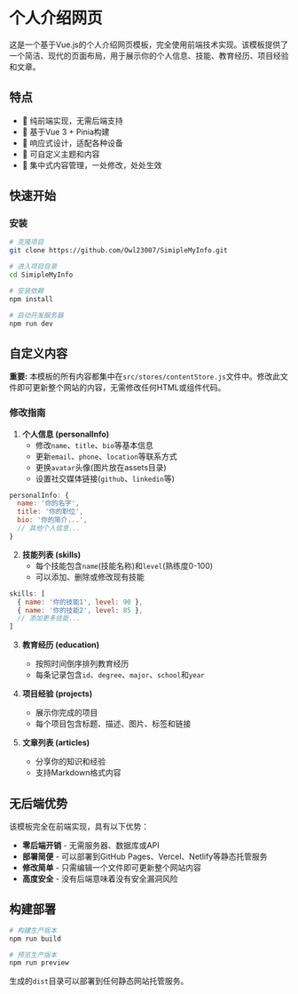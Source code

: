 # 个人介绍网页

这是一个基于Vue.js的个人介绍网页模板，完全使用前端技术实现。该模板提供了一个简洁、现代的页面布局，用于展示你的个人信息、技能、教育经历、项目经验和文章。

## 特点

- 💯 纯前端实现，无需后端支持
- 🚀 基于Vue 3 + Pinia构建
- 📱 响应式设计，适配各种设备
- 🎨 可自定义主题和内容
- 🔄 集中式内容管理，一处修改，处处生效

## 快速开始

### 安装

```bash
# 克隆项目
git clone https://github.com/Owl23007/SimipleMyInfo.git

# 进入项目目录
cd SimipleMyInfo

# 安装依赖
npm install

# 启动开发服务器
npm run dev
```

## 自定义内容

**重要:** 本模板的所有内容都集中在`src/stores/contentStore.js`文件中。修改此文件即可更新整个网站的内容，无需修改任何HTML或组件代码。

### 修改指南

1. **个人信息 (personalInfo)**
   - 修改`name`、`title`、`bio`等基本信息
   - 更新`email`、`phone`、`location`等联系方式
   - 更换`avatar`头像(图片放在assets目录)
   - 设置社交媒体链接(`github`、`linkedin`等)

```javascript
personalInfo: {
  name: '你的名字',
  title: '你的职位',
  bio: '你的简介...',
  // 其他个人信息...
}
```

2. **技能列表 (skills)**
   - 每个技能包含`name`(技能名称)和`level`(熟练度0-100)
   - 可以添加、删除或修改现有技能

```javascript
skills: [
  { name: '你的技能1', level: 90 },
  { name: '你的技能2', level: 85 },
  // 添加更多技能...
]
```

3. **教育经历 (education)**
   - 按照时间倒序排列教育经历
   - 每条记录包含`id`、`degree`、`major`、`school`和`year`

4. **项目经验 (projects)**
   - 展示你完成的项目
   - 每个项目包含标题、描述、图片、标签和链接

5. **文章列表 (articles)**
   - 分享你的知识和经验
   - 支持Markdown格式内容

## 无后端优势

该模板完全在前端实现，具有以下优势：

- **零后端开销** - 无需服务器、数据库或API
- **部署简便** - 可以部署到GitHub Pages、Vercel、Netlify等静态托管服务
- **修改简单** - 只需编辑一个文件即可更新整个网站内容
- **高度安全** - 没有后端意味着没有安全漏洞风险

## 构建部署

```bash
# 构建生产版本
npm run build

# 预览生产版本
npm run preview
```

生成的`dist`目录可以部署到任何静态网站托管服务。

